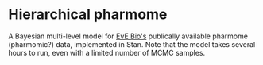 # Hierarchical pharmome
A Bayesian multi-level model for [EvE Bio's](https://evebio.org/) publically available pharmome (pharmomic?) data, implemented in Stan. Note that the model takes several hours to run, even with a limited number of MCMC samples.
